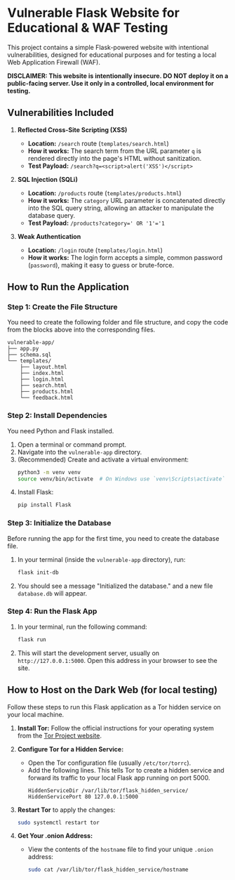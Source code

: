 
# Vulnerable Flask Website for Educational & WAF Testing

This project contains a simple Flask-powered website with intentional vulnerabilities, designed for educational purposes and for testing a local Web Application Firewall (WAF).

**DISCLAIMER: This website is intentionally insecure. DO NOT deploy it on a public-facing server. Use it only in a controlled, local environment for testing.**

## Vulnerabilities Included

1.  **Reflected Cross-Site Scripting (XSS)**
    * **Location:** `/search` route (`templates/search.html`)
    * **How it works:** The search term from the URL parameter `q` is rendered directly into the page's HTML without sanitization.
    * **Test Payload:** `/search?q=<script>alert('XSS')</script>`

2.  **SQL Injection (SQLi)**
    * **Location:** `/products` route (`templates/products.html`)
    * **How it works:** The `category` URL parameter is concatenated directly into the SQL query string, allowing an attacker to manipulate the database query.
    * **Test Payload:** `/products?category=' OR '1'='1`

3.  **Weak Authentication**
    * **Location:** `/login` route (`templates/login.html`)
    * **How it works:** The login form accepts a simple, common password (`password`), making it easy to guess or brute-force.

## How to Run the Application

### Step 1: Create the File Structure

You need to create the following folder and file structure, and copy the code from the blocks above into the corresponding files.

```
vulnerable-app/
├── app.py
├── schema.sql
└── templates/
    ├── layout.html
    ├── index.html
    ├── login.html
    ├── search.html
    ├── products.html
    └── feedback.html
```

### Step 2: Install Dependencies

You need Python and Flask installed.

1.  Open a terminal or command prompt.
2.  Navigate into the `vulnerable-app` directory.
3.  (Recommended) Create and activate a virtual environment:
    ```bash
    python3 -m venv venv
    source venv/bin/activate  # On Windows use `venv\Scripts\activate`
    ```
4.  Install Flask:
    ```bash
    pip install Flask
    ```

### Step 3: Initialize the Database

Before running the app for the first time, you need to create the database file.

1.  In your terminal (inside the `vulnerable-app` directory), run:
    ```bash
    flask init-db
    ```
2.  You should see a message "Initialized the database." and a new file `database.db` will appear.

### Step 4: Run the Flask App

1.  In your terminal, run the following command:
    ```bash
    flask run
    ```
2.  This will start the development server, usually on `http://127.0.0.1:5000`. Open this address in your browser to see the site.

## How to Host on the Dark Web (for local testing)

Follow these steps to run this Flask application as a Tor hidden service on your local machine.

1.  **Install Tor:** Follow the official instructions for your operating system from the [Tor Project website](https://www.torproject.org/download/).

2.  **Configure Tor for a Hidden Service:**
    * Open the Tor configuration file (usually `/etc/tor/torrc`).
    * Add the following lines. This tells Tor to create a hidden service and forward its traffic to your local Flask app running on port 5000.
        ```
        HiddenServiceDir /var/lib/tor/flask_hidden_service/
        HiddenServicePort 80 127.0.0.1:5000
        ```

3.  **Restart Tor** to apply the changes:
    ```bash
    sudo systemctl restart tor
    ```

4.  **Get Your .onion Address:**
    * View the contents of the `hostname` file to find your unique `.onion` address:
        ```bash
        sudo cat /var/lib/tor/flask_hidden_service/hostname
        ```